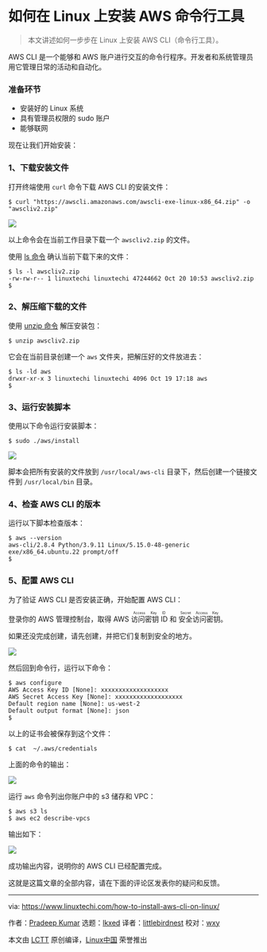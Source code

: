 [#]: subject: "How to Install AWS CLI on Linux Step-by-Step"
[#]: via: "https://www.linuxtechi.com/how-to-install-aws-cli-on-linux/"
[#]: author: "Pradeep Kumar https://www.linuxtechi.com/author/pradeep/"
[#]: collector: "lkxed"
[#]: translator: "littlebirdnest"
[#]: reviewer: "wxy"
[#]: publisher: "wxy"
[#]: url: " "

如何在 Linux 上安装 AWS 命令行工具
======

> 本文讲述如何一步步在 Linux 上安装 AWS CLI（命令行工具）。
 
AWS CLI 是一个能够和 AWS 账户进行交互的命令行程序。开发者和系统管理员用它管理日常的活动和自动化。

### 准备环节

- 安装好的 Linux 系统
- 具有管理员权限的 sudo 账户
- 能够联网

现在让我们开始安装：

### 1、下载安装文件

打开终端使用 `curl` 命令下载 AWS CLI 的安装文件：

```
$ curl "https://awscli.amazonaws.com/awscli-exe-linux-x86_64.zip" -o "awscliv2.zip"
```

![][4]

以上命令会在当前工作目录下载一个 `awscliv2.zip` 的文件。

使用 [ls 命令][1] 确认当前下载下来的文件：

```
$ ls -l awscliv2.zip
-rw-rw-r-- 1 linuxtechi linuxtechi 47244662 Oct 20 10:53 awscliv2.zip
$
```

### 2、解压缩下载的文件

使用 [unzip 命令][2] 解压安装包：

```
$ unzip awscliv2.zip
```

它会在当前目录创建一个 `aws` 文件夹，把解压好的文件放进去：

```
$ ls -ld aws
drwxr-xr-x 3 linuxtechi linuxtechi 4096 Oct 19 17:18 aws
$
```

### 3、运行安装脚本

使用以下命令运行安装脚本：

```
$ sudo ./aws/install
```

![][5]

脚本会把所有安装的文件放到 `/usr/local/aws-cli` 目录下，然后创建一个链接文件到 `/usr/local/bin` 目录。

### 4、检查 AWS CLI 的版本

运行以下脚本检查版本：

```
$ aws --version
aws-cli/2.8.4 Python/3.9.11 Linux/5.15.0-48-generic exe/x86_64.ubuntu.22 prompt/off
$
```

### 5、配置 AWS CLI

为了验证 AWS CLI 是否安装正确，开始配置 AWS CLI：

登录你的 AWS 管理控制台，取得 AWS <ruby>访问密钥 ID<rt>Access Key ID</rt></ruby> 和 <ruby>安全访问密钥<rt>Secret Access Key</rt></ruby>。

如果还没完成创建，请先创建，并把它们复制到安全的地方。

![][6]

然后回到命令行，运行以下命令：

```
$ aws configure
AWS Access Key ID [None]: xxxxxxxxxxxxxxxxxxx
AWS Secret Access Key [None]: xxxxxxxxxxxxxxxxxxx
Default region name [None]: us-west-2
Default output format [None]: json
$
```

以上的证书会被保存到这个文件：

```
$ cat  ~/.aws/credentials
```

上面的命令的输出：

![][7]

运行 `aws` 命令列出你账户中的 s3 储存和 VPC：

```
$ aws s3 ls
$ aws ec2 describe-vpcs
```

输出如下：

![][8]

成功输出内容，说明你的 AWS CLI 已经配置完成。

这就是这篇文章的全部内容，请在下面的评论区发表你的疑问和反馈。

--------------------------------------------------------------------------------

via: https://www.linuxtechi.com/how-to-install-aws-cli-on-linux/

作者：[Pradeep Kumar][a]
选题：[lkxed][b]
译者：[littlebirdnest](https://github.com/littlebirdnest)
校对：[wxy](https://github.com/wxy)

本文由 [LCTT](https://github.com/LCTT/TranslateProject) 原创编译，[Linux中国](https://linux.cn/) 荣誉推出

[a]: https://www.linuxtechi.com/author/pradeep/
[b]: https://github.com/lkxed
[1]: https://www.linuxtechi.com/linux-ls-command-examples-beginners/
[2]: https://www.linuxtechi.com/linux-zip-unzip-command-examples/
[3]: https://www.linuxtechi.com/how-to-setup-eks-cluster-nlb-on-aws/
[4]: https://www.linuxtechi.com/wp-content/uploads/2022/10/Download-AWS-CLI-Curl-Command.png
[5]: https://www.linuxtechi.com/wp-content/uploads/2022/10/AWS-CLI-Install-Script-Linux.png
[6]: https://www.linuxtechi.com/wp-content/uploads/2022/10/AWS-Account-Access-Secret-Key.png
[7]: https://www.linuxtechi.com/wp-content/uploads/2022/10/AWS-Configure-Command-Output-Linux.png
[8]: https://www.linuxtechi.com/wp-content/uploads/2022/10/AWS-Command-List-S3-VPC.png